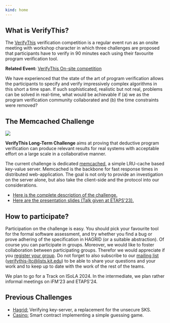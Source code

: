 ```yaml
---
kind: home
---
```


## What is VerifyThis?

The [VerifyThis](https://www.pm.inf.ethz.ch/research/verifythis.html) verification competition is a regular event run as an onsite meeting with workshop character in which three challenges are proposed that participants have to verify in 90 minutes each using their favourite program verification tool.

**Related Event:** [VerifyThis On-site competition](https://www.pm.inf.ethz.ch/research/verifythis.html)

We have experienced that the state of the art of program verification allows the participants to specify and verify impressively complex algorithms in this short a time span. If such sophisticated, realistic but not real, problems can be solved in real-time, what would be achievable if (a) we as the program verification community collaborated and (b) the time constraints were removed?

## The Memcached Challenge

![](/img/logo.svg)

**VerifyThis Long-Term Challenge** aims at proving that deductive program verification can produce relevant results for real systems with acceptable effort on a large scale in a collaborative manner.

The current challenge is dedicated [memcached](03memcached), a simple LRU-cache based key-value server. Memcached is the backbone for fast response times in distributed web-application. The goal is not only to provide an investigation on the server alone, but also take the client-side and the protocol into our considerations.

*   [Here is the complete description of the challenge.](03memcached/challenge.pdf)
*   [Here are the presentation slides (Talk given at ETAPS'23).](03memcached/slides_etaps23.pdf)

## How to participate?

Participation on the challenge is easy. You should pick your favourite tool for the formal software assessment, and try whether you find a bug or prove adhering of the specification in HAGRID (or a suitable abstraction). Of course you can participate in groups. Moreover, we would like to foster collaboration between participating groups. Therefor we would appreciate if you [register your group](registration/). Do not forget to also subscribe to our [mailing list](https://www.lists.kit.edu/sympa/info/verifythis-ltc) (verifythis-ltc@lists.kit.edu) to be able to share your questions and your work and to keep up to date with the work of the rest of the teams.

We plan to go for a Track on ISoLA 2024. In the intermediate, we plan rather informal meetings on iFM'23 and ETAPS'24.

## Previous Challenges
* [Hagrid:](01hagrid) Verifying key-server, a replacement for the unsecure SKS.
* [Casino:](02casino) Smart contract implementing a simple guessing game.

